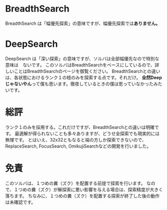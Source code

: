 ﻿# BreadthSearch
BreadthSearch は「幅優先探索」の意味ですが、幅優先探索では**ありません。**

# DeepSearch
DeepSearch は「深い探索」の意味ですが、ソルバは全部幅優先なので特別な意味は　ないです。
このソルバはBreadthSearchをベースにしているので、詳しいことはBreadthSearchのページを御覧ください。
BreadthSearchとの違いは、各状態におけるランク１の枝のみを探索する点です。それだけ。
**全然Deepじゃないやん**って僕も思います。徹夜しているときの僕は思っていなかったみたいです。

# 総評
ランク１のみを採用する。これだけですが、BreadthSearchとの違いは明確です。
最適解が得られないことも多々ありますが、どうせ全探索でも現実的には無理です。
とはいえ、32x32ともなると端の方しか探索できないので、ReplaceSearch, FocusSearch, OmikujiSearchなどの開発を行いました。

# 免責
このソルバは、１つめの糞（ズク）を配置する前提で探索を行います。
なので、１つめの糞（ズク）が解探索に悪い影響を与える場合は、探索精度が大きく落ちます。
ちなみに、１つめの糞（ズク）を配置する探索が終了した後の動作は未確認です。

